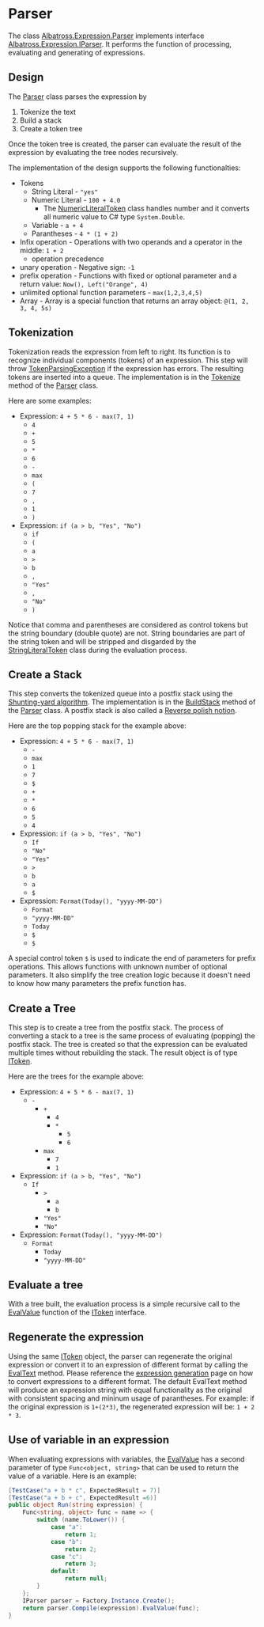 # Parser
The class [Albatross.Expression.Parser](xref:Albatross.Expression.Parser) implements interface [Albatross.Expression.IParser](xref:Albatross.Expression.IParser).  It performs the function of processing, evaluating and generating of expressions.

## Design
The [Parser](xref:Albatross.Expression.Parser) class parses the expression by
1. Tokenize the text
1. Build a stack
1. Create a token tree

Once the token tree is created, the parser can evaluate the result of the expression by evaluating the tree nodes recursively.  

The implementation of the design supports the following functionalties:
* Tokens
    * String Literal - `"yes"`
    * Numeric Literal - `100 + 4.0`
        * The [NumericLiteralToken](xref:Albatross.Expression.Tokens.NumericLiteralToken) class handles number and it converts all numeric value to C# type `System.Double`.
    * Variable - `a + 4`
    * Parantheses - `4 * (1 + 2)`
* Infix operation - Operations with two operands and a operator in the middle: `1 + 2`
    * operation precedence
* unary operation - Negative sign: `-1`
* prefix operation - Functions with fixed or optional parameter and a return value: `Now(), Left("Orange", 4)`
* unlimited optional function parameters - `max(1,2,3,4,5)`
* Array - Array is a special function that returns an array object: `@(1, 2, 3, 4, 5s)`


## Tokenization
Tokenization reads the expression from left to right.  Its function is to recognize individual components (tokens) of an expression.  This step will throw [TokenParsingException](xref:Albatross.Expression.Exceptions.TokenParsingException) if the expression has errors.  The resulting tokens are inserted into a queue.  The implementation is in the [Tokenize](xref:Albatross.Expression.Parser.Tokenize(System.String)) method of the [Parser](xref:Albatross.Expression.Parser) class.

Here are some examples:
* Expression: `4 + 5 * 6 - max(7, 1)`
    * `4`
    * `+`
    * `5`
    * `*`
    * `6`
    * `-`
    * `max`
    * `(`
    * `7`
    * `,`
    * `1`
    * `)`
* Expression: `if (a > b, "Yes", "No")`
    * `if`
    * `(`
    * `a`
    * `>`
    * `b`
    * `,`
    * `"Yes"`
    * `,`
    * `"No"`
    * `)`

Notice that comma and parentheses are considered as control tokens but the string boundary (double quote) are not.  String boundaries are part of the string token and will be stripped and disgarded by the [StringLiteralToken](xref:Albatross.Expression.Tokens.StringLiteralToken) class during the evaluation process.

## Create a Stack
This step converts the tokenized queue into a postfix stack using the [Shunting-yard algorithm](https://en.wikipedia.org/wiki/Shunting-yard_algorithm).  The implementation is in the [BuildStack](xref:Albatross.Expression.Parser.BuildStack(System.Collections.Generic.Queue{Albatross.Expression.Tokens.IToken})) method of the [Parser](xref:Albatross.Expression.Parser) class.  A postfix stack is also called a [Reverse polish notion](https://en.wikipedia.org/wiki/Reverse_Polish_notation).  

Here are the top popping stack for the example above:
* Expression: `4 + 5 * 6 - max(7, 1)`
    * `-`
	* `max`
	* `1`
	* `7`
	* `$`
	* `+`
	* `*`
	* `6`
	* `5`
	* `4`
* Expression: `if (a > b, "Yes", "No")`
	* `If`
	* `"No"`
	* `"Yes"`
	* `>`
	* `b`
	* `a`
	* `$`
* Expression: `Format(Today(), "yyyy-MM-DD")`
	* `Format`
	* `"yyyy-MM-DD"`
	* `Today`
	* `$`
	* `$`

A special control token `$` is used to indicate the end of parameters for prefix operations.  This allows functions with unknown number of optional parameters.  It also simplify the tree creation logic because it doesn't need to know how many parameters the prefix function has.

## Create a Tree
This step is to create a tree from the postfix stack.  The process of converting a stack to a tree is the same process of evaluating (popping) the postfix stack.  The tree is created so that the expression can be evaluated multiple times without rebuilding the stack.  The result object is of type [IToken](xref:Albatross.Expression.Tokens.IToken).

Here are the trees for the example above:

* Expression: `4 + 5 * 6 - max(7, 1)`
	* `-`
		* `+`
			* `4`
			* `*`
				* `5`
				* `6`
		* `max`
			* `7`
			* `1`
* Expression: `if (a > b, "Yes", "No")`
	* `If`
		* `>`
			* `a`
			* `b`
		* `"Yes"`
		* `"No"`
* Expression: `Format(Today(), "yyyy-MM-DD")`
	* `Format`
		* `Today`
		* `"yyyy-MM-DD"`

## Evaluate a tree
With a tree built, the evaluation process is a simple recursive call to the [EvalValue](xref:Albatross.Expression.Tokens.IToken.EvalValue(System.Func{System.String,System.Object})) function of the [IToken](xref:Albatross.Expression.Tokens.IToken) interface.

## Regenerate the expression
Using the same [IToken](xref:Albatross.Expression.Tokens.IToken) object, the parser can regenerate the original expression or convert it to an expression of different format by calling the [EvalText](xref:Albatross.Expression.Tokens.IToken.EvalText(System.String)) method.  Please reference the [expression generation](generation.md) page on how to convert expressions to a different format.  The default EvalText method will produce an expression string with equal functionality as the original with consistent spacing and mininum usage of parantheses.  For example: if the original expression is `1+(2*3)`, the regenerated expression will be: `1 + 2 * 3`.

## Use of variable in an expression
When evaluating expressions with variables, the [EvalValue](xref:Albatross.Expression.Tokens.IToken.EvalValue(System.Func{System.String,System.Object})) has a second parameter of type `Func<object, string>` that can be used to return the value of a variable. Here is an example:
```csharp
[TestCase("a + b * c", ExpectedResult = 7)]
[TestCase("a + b + c", ExpectedResult =6)]
public object Run(string expression) {
	Func<string, object> func = name => {
		switch (name.ToLower()) {
			case "a":
				return 1;
			case "b":
				return 2;
			case "c":
				return 3;
			default:
				return null;
		}
	};
	IParser parser = Factory.Instance.Create();
	return parser.Compile(expression).EvalValue(func);
}	
```
